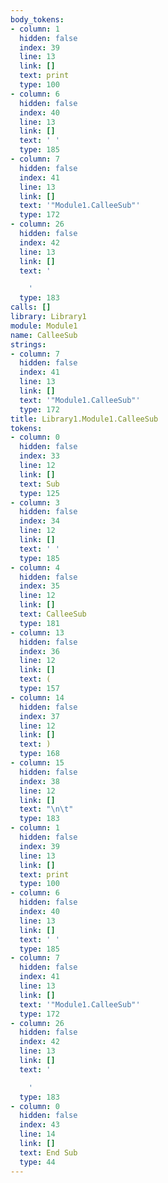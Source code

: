 ```yaml
---
body_tokens:
- column: 1
  hidden: false
  index: 39
  line: 13
  link: []
  text: print
  type: 100
- column: 6
  hidden: false
  index: 40
  line: 13
  link: []
  text: ' '
  type: 185
- column: 7
  hidden: false
  index: 41
  line: 13
  link: []
  text: '"Module1.CalleeSub"'
  type: 172
- column: 26
  hidden: false
  index: 42
  line: 13
  link: []
  text: '

    '
  type: 183
calls: []
library: Library1
module: Module1
name: CalleeSub
strings:
- column: 7
  hidden: false
  index: 41
  line: 13
  link: []
  text: '"Module1.CalleeSub"'
  type: 172
title: Library1.Module1.CalleeSub
tokens:
- column: 0
  hidden: false
  index: 33
  line: 12
  link: []
  text: Sub
  type: 125
- column: 3
  hidden: false
  index: 34
  line: 12
  link: []
  text: ' '
  type: 185
- column: 4
  hidden: false
  index: 35
  line: 12
  link: []
  text: CalleeSub
  type: 181
- column: 13
  hidden: false
  index: 36
  line: 12
  link: []
  text: (
  type: 157
- column: 14
  hidden: false
  index: 37
  line: 12
  link: []
  text: )
  type: 168
- column: 15
  hidden: false
  index: 38
  line: 12
  link: []
  text: "\n\t"
  type: 183
- column: 1
  hidden: false
  index: 39
  line: 13
  link: []
  text: print
  type: 100
- column: 6
  hidden: false
  index: 40
  line: 13
  link: []
  text: ' '
  type: 185
- column: 7
  hidden: false
  index: 41
  line: 13
  link: []
  text: '"Module1.CalleeSub"'
  type: 172
- column: 26
  hidden: false
  index: 42
  line: 13
  link: []
  text: '

    '
  type: 183
- column: 0
  hidden: false
  index: 43
  line: 14
  link: []
  text: End Sub
  type: 44
---
```

